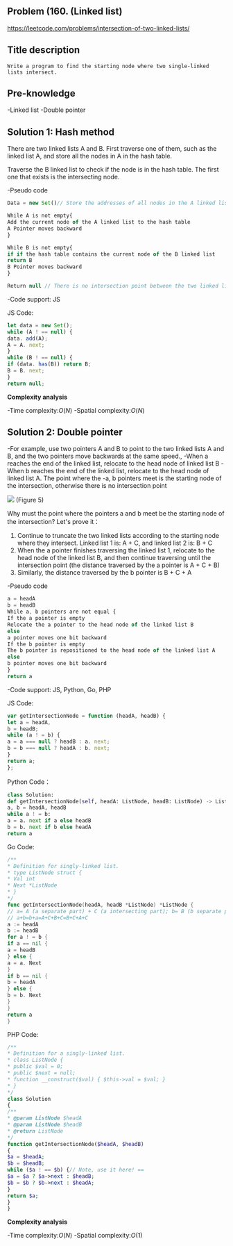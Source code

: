 ## Problem (160. (Linked list)

https://leetcode.com/problems/intersection-of-two-linked-lists/

## Title description

```
Write a program to find the starting node where two single-linked lists intersect.
```

## Pre-knowledge

-Linked list
-Double pointer

## Solution 1: Hash method

There are two linked lists A and B. First traverse one of them, such as the linked list A, and store all the nodes in A in the hash table.

Traverse the B linked list to check if the node is in the hash table. The first one that exists is the intersecting node.

-Pseudo code

```jsx
Data = new Set()// Store the addresses of all nodes in the A linked list

While A is not empty{
Add the current node of the A linked list to the hash table
A Pointer moves backward
}

While B is not empty{
if if the hash table contains the current node of the B linked list
return B
B Pointer moves backward
}

Return null // There is no intersection point between the two linked lists
```

-Code support: JS

JS Code:

```js
let data = new Set();
while (A ! == null) {
data. add(A);
A = A. next;
}
while (B ! == null) {
if (data. has(B)) return B;
B = B. next;
}
return null;
```

**Complexity analysis**

-Time complexity:$O(N)$
-Spatial complexity:$O(N)$

## Solution 2: Double pointer

-For example, use two pointers A and B to point to the two linked lists A and B, and the two pointers move backwards at the same speed.,
-When a reaches the end of the linked list, relocate to the head node of linked list B
-When b reaches the end of the linked list, relocate to the head node of linked list A.
The point where the -a, b pointers meet is the starting node of the intersection, otherwise there is no intersection point

![](https://tva1.sinaimg.cn/large/007S8ZIlly1gfig7vsvwhj30bs05z3yl.jpg)
(Figure 5)

Why must the point where the pointers a and b meet be the starting node of the intersection? Let's prove it：

1. Continue to truncate the two linked lists according to the starting node where they intersect. Linked list 1 is: A + C, and linked list 2 is: B + C
2. When the a pointer finishes traversing the linked list 1, relocate to the head node of the linked list B, and then continue traversing until the intersection point (the distance traversed by the a pointer is A + C + B)
3. Similarly, the distance traversed by the b pointer is B + C + A

-Pseudo code

```js
a = headA
b = headB
While a, b pointers are not equal {
If the a pointer is empty
Relocate the a pointer to the head node of the linked list B
else
a pointer moves one bit backward
If the b pointer is empty
The b pointer is repositioned to the head node of the linked list A
else
b pointer moves one bit backward
}
return a
```

-Code support: JS, Python, Go, PHP

JS Code:

```js
var getIntersectionNode = function (headA, headB) {
let a = headA,
b = headB;
while (a ! = b) {
a = a === null ? headB : a. next;
b = b === null ? headA : b. next;
}
return a;
};
```

Python Code：

```py
class Solution:
def getIntersectionNode(self, headA: ListNode, headB: ListNode) -> ListNode:
a, b = headA, headB
while a ! = b:
a = a. next if a else headB
b = b. next if b else headA
return a
```

Go Code:

```go
/**
* Definition for singly-linked list.
* type ListNode struct {
* Val int
* Next *ListNode
* }
*/
func getIntersectionNode(headA, headB *ListNode) *ListNode {
// a= A (a separate part) + C (a intersecting part); b= B (b separate part) + C (b intersecting part)
// a+b=b+a=A+C+B+C=B+C+A+C
a := headA
b := headB
for a ! = b {
if a == nil {
a = headB
} else {
a = a. Next
}
if b == nil {
b = headA
} else {
b = b. Next
}
}
return a
}
```

PHP Code:

```php
/**
* Definition for a singly-linked list.
* class ListNode {
* public $val = 0;
* public $next = null;
* function __construct($val) { $this->val = $val; }
* }
*/
class Solution
{
/**
* @param ListNode $headA
* @param ListNode $headB
* @return ListNode
*/
function getIntersectionNode($headA, $headB)
{
$a = $headA;
$b = $headB;
while ($a ! == $b) {// Note, use it here! ==
$a = $a ? $a->next : $headB;
$b = $b ? $b->next : $headA;
}
return $a;
}
}
```

**Complexity analysis**

-Time complexity:$O(N)$
-Spatial complexity:$O(1)$
